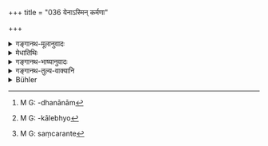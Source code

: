 +++
title = "036 येनाऽस्मिन् कर्मणा"

+++

<details><summary>गङ्गानथ-मूलानुवादः</summary>

When, by a certain act, the man desires great fame in this world, and does not mind failure—this should be understood to partake of the quality of ‘Rajas.’—(36)
</details>

<details><summary>मेधातिथिः</summary>

"**लोके** साधुवादो ममैवं स्यात्" इति बुद्ध्या यद् याग-तपो-धर्माणाम्[^८४] आचरणं - तच् च ख्यापनार्थम् । यथा तीर्थ-काकेभ्यो[^८५] दानं, राजनि स्पर्धया जल्पः, शूद्रेभ्यः शास्त्र-व्याख्यानम्+++(5)+++ । **पुष्कलाम्** इत्य् अनेनानुषङ्गित्वात् ख्यातेः सहायताम् आह । 

[^८५]:
     M G: -kālebhyo


[^८४]:
     M G: -dhanānām

धर्मार्थं प्रवर्तमानस्य यदि जनाः प्रकाशयन्ति तादृशो धर्मो न दोषाय । तद् उक्तं "यथेक्षुहेतोः" इति । यथा महाभारताख्याने कृष्णद्वैपायनेनोक्तम्-


> यथेक्षुसक्तो युधि+++(→त्वरया?)+++ कर्षको ऽस्ति 
> तृणानि वल्लीर् अपि संचिनोति[^८६] ।+++(5)+++  
> तथा नरो धर्मपथेन संचरन्  
> यशश् च कामांश् च वसूनि चाश्नुते ॥


[^८६]:
     M G: saṃcarante

**असम्पत्तौ** च कर्मफलानाम् । **न शोचति** न दुःखम् अस्ति । अथ वा कर्मणाम् **असंपत्तौ** ॥ १२.३६ ॥
</details>

<details><summary>गङ्गानथ-भाष्यानुवादः</summary>

The motive being—‘by doing this act I shall obtain praise in the
world,’—if one performs sacrifices, austerities or other righteous acts;
as also such acts for winning fame as giving gifts to the beggars at
sacred places, bragging against the king, expounding the scriptures
before Śūdras, and so forth.

‘*Great*.’—This implies that what is objectionable is the doing of the
act with the *sole* motive of obtaining fame; there is nothing wrong if
the fame comes, only by the way; if, for instance, people talk of the
man’s righteous deeds, when these are done only through righteousness
(and not for any other purpose), such fame does not vitiate the moral
quality of the act; as has been declared to be the case with the man in
picking up ‘sugar cane,’ as described by Kṛṣṇadvaipāyana in the story of
the *Mahāhhārata*—‘When a man is gathering sugarcane, he gathers, along
with it, also grasses and creepers; and in the same manner, the man,
when treading the path of righteousness, also obtains fame, happiness
and wealth.’

‘*Failure*’—of the results to appear;—‘*he does not mind*’—feels no
sorrow; or ‘*failure*’ may mean the *non-completion of the act*.—(36)
</details>

<details><summary>गङ्गानथ-तुल्य-वाक्यानि</summary>

**(verses 12.32-51)  
**

See Comparative notes for [Verse
12.32].
</details>

<details><summary>Bühler</summary>

036	But, when (a man) desires (to gain) by an act much fame in this world and feels no sorrow on failing, know that it (bears the mark of the quality of) Activity.
</details>
